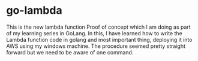 # go-lambda
This is the new lambda function Proof of concept which I am doing as part of my learning series in GoLang.
In this, I have learned how to write the Lambda function code in golang and most important thing, deploying it into AWS using my windows machine.
The procedure seemed pretty straight forward but we need to be aware of one command.
